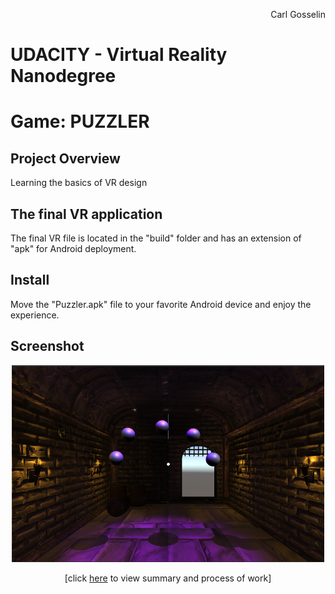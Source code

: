 <p align="right">
Carl Gosselin
</p>

# UDACITY - Virtual Reality Nanodegree

# Game: PUZZLER

## Project Overview

Learning the basics of VR design

## The final VR application

The final VR file is located in the "build" folder and has an extension of "apk" for Android deployment.

## Install

Move the "Puzzler.apk" file to your favorite Android device and enjoy the experience.

## Screenshot

<a href="https://github.com/carldgosselin/virtual_reality/blob/master/Project-4-Puzzler/PUZZLER - Summary and Process.md">
<p align="center">
<img src="documentation/070 - Environment snapshot.png" width="500">
</p>
</a>
<p align="center">
[click <a href="https://github.com/carldgosselin/virtual_reality/blob/master/Project-4-Puzzler/PUZZLER - Summary and Process.md">here</a> to view summary and process of work]
</p>

